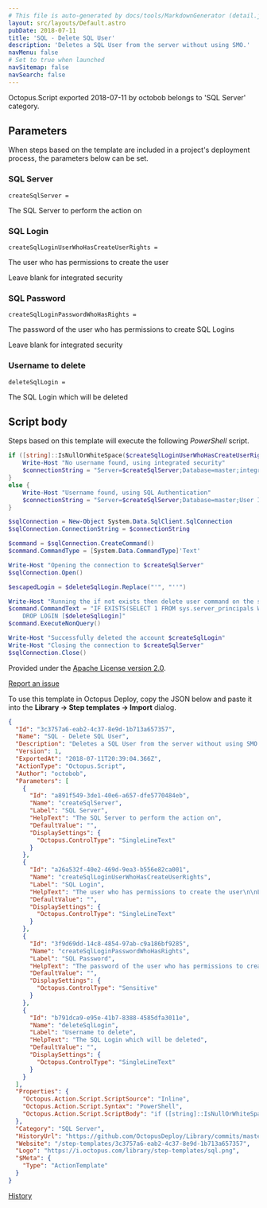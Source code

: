 ```yaml
---
# This file is auto-generated by docs/tools/MarkdownGenerator (detail.js)
layout: src/layouts/Default.astro
pubDate: 2018-07-11
title: 'SQL - Delete SQL User'
description: 'Deletes a SQL User from the server without using SMO.'
navMenu: false
# Set to true when launched
navSitemap: false
navSearch: false
---
```


Octopus.Script exported 2018-07-11 by octobob belongs to 'SQL Server' category.

## Parameters

When steps based on the template are included in a project's deployment process, the parameters below can be set.


<div class="param">

### SQL Server

`createSqlServer = `

The SQL Server to perform the action on

</div>
        
<div class="param">

### SQL Login

`createSqlLoginUserWhoHasCreateUserRights = `

The user who has permissions to create the user

Leave blank for integrated security

</div>
        
<div class="param">

### SQL Password

`createSqlLoginPasswordWhoHasRights = `

The password of the user who has permissions to create SQL Logins

Leave blank for integrated security

</div>
        
<div class="param">

### Username to delete

`deleteSqlLogin = `

The SQL Login which will be deleted

</div>
        

## Script body

Steps based on this template will execute the following *PowerShell* script.

```powershell
if ([string]::IsNullOrWhiteSpace($createSqlLoginUserWhoHasCreateUserRights) -eq $true){
	Write-Host "No username found, using integrated security"
    $connectionString = "Server=$createSqlServer;Database=master;integrated security=true;"
}
else {
	Write-Host "Username found, using SQL Authentication"
    $connectionString = "Server=$createSqlServer;Database=master;User ID=$createSqlLoginUserWhoHasCreateUserRights;Password=$createSqlLoginPasswordWhoHasRights;"
}

$sqlConnection = New-Object System.Data.SqlClient.SqlConnection
$sqlConnection.ConnectionString = $connectionString

$command = $sqlConnection.CreateCommand()
$command.CommandType = [System.Data.CommandType]'Text'

Write-Host "Opening the connection to $createSqlServer"
$sqlConnection.Open()

$escapedLogin = $deleteSqlLogin.Replace("'", "''")

Write-Host "Running the if not exists then delete user command on the server"
$command.CommandText = "IF EXISTS(SELECT 1 FROM sys.server_principals WHERE name = '$escapedLogin')
	DROP LOGIN [$deleteSqlLogin]"            
$command.ExecuteNonQuery()

Write-Host "Successfully deleted the account $createSqlLogin"
Write-Host "Closing the connection to $createSqlServer"
$sqlConnection.Close()
```

Provided under the [Apache License version 2.0](https://github.com/OctopusDeploy/Library/blob/master/LICENSE.txt).

[Report an issue](https://github.com/OctopusDeploy/Library/issues/new?assignees=&labels=&projects=&template=bug-report.yml&title=Issue%20with%20SQL%20-%20Delete%20SQL%20User&step-template=SQL%20-%20Delete%20SQL%20User)

<div class="get-json">

To use this template in Octopus Deploy, copy the JSON below and paste it into the **Library → Step templates → Import** dialog.

```json
{
  "Id": "3c3757a6-eab2-4c37-8e9d-1b713a657357",
  "Name": "SQL - Delete SQL User",
  "Description": "Deletes a SQL User from the server without using SMO.",
  "Version": 1,
  "ExportedAt": "2018-07-11T20:39:04.366Z",
  "ActionType": "Octopus.Script",
  "Author": "octobob",
  "Parameters": [
    {
      "Id": "a891f549-3de1-40e6-a657-dfe5770484eb",
      "Name": "createSqlServer",
      "Label": "SQL Server",
      "HelpText": "The SQL Server to perform the action on",
      "DefaultValue": "",
      "DisplaySettings": {
        "Octopus.ControlType": "SingleLineText"
      }
    },
    {
      "Id": "a26a532f-40e2-469d-9ea3-b556e82ca001",
      "Name": "createSqlLoginUserWhoHasCreateUserRights",
      "Label": "SQL Login",
      "HelpText": "The user who has permissions to create the user\n\nLeave blank for integrated security",
      "DefaultValue": "",
      "DisplaySettings": {
        "Octopus.ControlType": "SingleLineText"
      }
    },
    {
      "Id": "3f9d69dd-14c8-4854-97ab-c9a186bf9285",
      "Name": "createSqlLoginPasswordWhoHasRights",
      "Label": "SQL Password",
      "HelpText": "The password of the user who has permissions to create SQL Logins\n\nLeave blank for integrated security",
      "DefaultValue": "",
      "DisplaySettings": {
        "Octopus.ControlType": "Sensitive"
      }
    },
    {
      "Id": "b791dca9-e95e-41b7-8388-4585dfa3011e",
      "Name": "deleteSqlLogin",
      "Label": "Username to delete",
      "HelpText": "The SQL Login which will be deleted",
      "DefaultValue": "",
      "DisplaySettings": {
        "Octopus.ControlType": "SingleLineText"
      }
    }
  ],
  "Properties": {
    "Octopus.Action.Script.ScriptSource": "Inline",
    "Octopus.Action.Script.Syntax": "PowerShell",
    "Octopus.Action.Script.ScriptBody": "if ([string]::IsNullOrWhiteSpace($createSqlLoginUserWhoHasCreateUserRights) -eq $true){\n\tWrite-Host \"No username found, using integrated security\"\n    $connectionString = \"Server=$createSqlServer;Database=master;integrated security=true;\"\n}\nelse {\n\tWrite-Host \"Username found, using SQL Authentication\"\n    $connectionString = \"Server=$createSqlServer;Database=master;User ID=$createSqlLoginUserWhoHasCreateUserRights;Password=$createSqlLoginPasswordWhoHasRights;\"\n}\n\n$sqlConnection = New-Object System.Data.SqlClient.SqlConnection\n$sqlConnection.ConnectionString = $connectionString\n\n$command = $sqlConnection.CreateCommand()\n$command.CommandType = [System.Data.CommandType]'Text'\n\nWrite-Host \"Opening the connection to $createSqlServer\"\n$sqlConnection.Open()\n\n$escapedLogin = $deleteSqlLogin.Replace(\"'\", \"''\")\n\nWrite-Host \"Running the if not exists then delete user command on the server\"\n$command.CommandText = \"IF EXISTS(SELECT 1 FROM sys.server_principals WHERE name = '$escapedLogin')\n\tDROP LOGIN [$deleteSqlLogin]\"            \n$command.ExecuteNonQuery()\n\nWrite-Host \"Successfully deleted the account $createSqlLogin\"\nWrite-Host \"Closing the connection to $createSqlServer\"\n$sqlConnection.Close()"
  },
  "Category": "SQL Server",
  "HistoryUrl": "https://github.com/OctopusDeploy/Library/commits/master/step-templates//opt/buildagent/work/75443764cd38076d/step-templates/sql-delete-sql-user.json",
  "Website": "/step-templates/3c3757a6-eab2-4c37-8e9d-1b713a657357",
  "Logo": "https://i.octopus.com/library/step-templates/sql.png",
  "$Meta": {
    "Type": "ActionTemplate"
  }
}
```

[History](https://github.com/OctopusDeploy/Library/commits/master/step-templates/https://github.com/OctopusDeploy/Library/commits/master/step-templates//opt/buildagent/work/75443764cd38076d/step-templates/sql-delete-sql-user.json)

</div>

